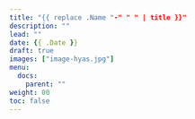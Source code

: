 ```yaml
---
title: "{{ replace .Name "-" " " | title }}"
description: ""
lead: ""
date: {{ .Date }}
draft: true
images: ["image-hyas.jpg"]
menu: 
  docs:
    parent: ""
weight: 00
toc: false
---
```

